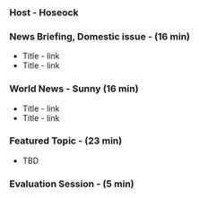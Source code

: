 ### Host - Hoseock
### News Briefing, Domestic issue - (16 min)
* Title - link
* Title - link
### World News - Sunny (16 min)
* Title - link
* Title - link
### Featured Topic - (23 min)
* TBD
### Evaluation Session - (5 min)
